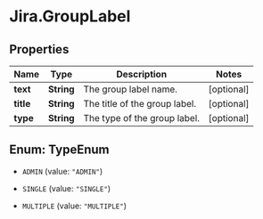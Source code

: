 # Jira.GroupLabel

## Properties

Name | Type | Description | Notes
------------ | ------------- | ------------- | -------------
**text** | **String** | The group label name. | [optional] 
**title** | **String** | The title of the group label. | [optional] 
**type** | **String** | The type of the group label. | [optional] 



## Enum: TypeEnum


* `ADMIN` (value: `"ADMIN"`)

* `SINGLE` (value: `"SINGLE"`)

* `MULTIPLE` (value: `"MULTIPLE"`)




